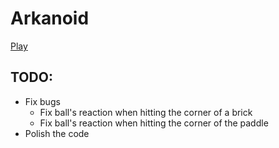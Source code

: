 # Arkanoid

[Play](https://goperdomo.github.io/daily-propulsion/Week%201/Day%205%20-%20Assignment/Arkanoid/index.html)


## TODO:

- Fix bugs
  - Fix ball's reaction when hitting the corner of a brick
  - Fix ball's reaction when hitting the corner of the paddle
- Polish the code
